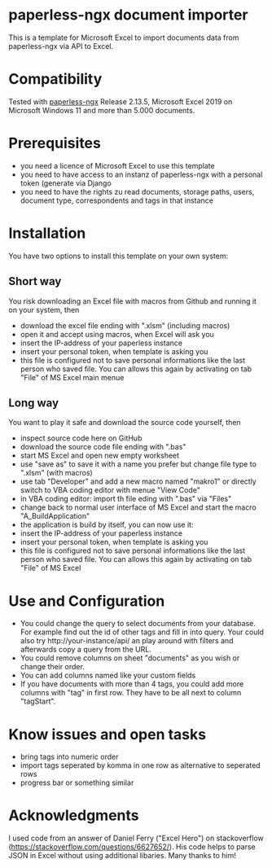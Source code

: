 # paperless-ngx document importer
This is a template for Microsoft Excel to import documents data from paperless-ngx via API to Excel.
# Compatibility
Tested with [paperless-ngx](https://github.com/paperless-ngx/paperless-ngx) Release 2.13.5, Microsoft Excel 2019 on Microsoft Windows 11 and more than 5.000 documents.
# Prerequisites
- you need a licence of Microsoft Excel to use this template
- you need to have access to an instanz of paperless-ngx with a personal token (generate via Django 
- you need to have the rights zu read documents, storage paths, users, document type, correspondents and tags in that instance
# Installation
You have two options to install this template on your own system:
## Short way
You risk downloading an Excel file with macros from Github and running it on your system, then
- download the excel file ending with ".xlsm" (including macros)
- open it and accept using macros, when Excel will ask you
- insert the IP-address of your paperless instance
- insert your personal token, when template is asking you
- this file is configured not to save personal informations like the last person who saved file. You can allows this again by activating on tab "File" of MS Excel main menue
## Long way
You want to play it safe and download the source code yourself, then
- inspect source code here on GitHub
- download the source code file ending with ".bas"
- start MS Excel and open new empty worksheet
- use "save as" to save it with a name you prefer but change file type to ".xlsm" (with macros)
- use tab "Developer" and add a new macro named "makro1" or directly switch to VBA coding editor with menue "View Code"
- in VBA coding editor: import th file eding with ".bas" via "Files"
- change back to normal user interface of MS Excel and start the macro "A_BuildApplication"
- the application is build by itself, you can now use it:
- insert the IP-address of your paperless instance
- insert your personal token, when template is asking you
- this file is configured not to save personal informations like the last person who saved file. You can allows this again by activating on tab "File" of MS Excel 
# Use and Configuration
- You could change the query to select documents from your database. For example find out the id of other tags and fill in into query. Your could also try http://your-instance/api/ an play around with filters and afterwards copy a query from the URL.
- You could remove columns on sheet "documents" as you wish or change their order.
- You can add columns named like your custom fields
- If you have documents with more than 4 tags, you could add more columns with "tag" in first row. They have to be all next to column "tagStart".
# Know issues and open tasks
- bring tags into numeric order
- import tags seperated by komma in one row as alternative to seperated rows
- progress bar or something similar
# Acknowledgments
I used code from an answer of Daniel Ferry ("Excel Hero") on stackoverflow (https://stackoverflow.com/questions/6627652/). His code helps to parse JSON in Excel without using additional libaries. Many thanks to him!

